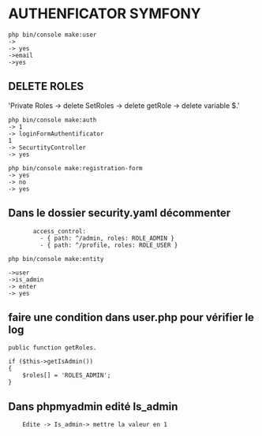# AUTHENFICATOR SYMFONY

```SHELL
php bin/console make:user
->
-> yes 
->email
->yes
```

## DELETE ROLES

'Private Roles -> delete
SetRoles -> delete
getRole -> delete variable $.'

```SHELL
php bin/console make:auth
-> 1
-> loginFormAuthentificator
1
-> SecurtityController
-> yes
```

```SHELL
php bin/console make:registration-form
-> yes 
-> no
-> yes
```

## Dans le dossier security.yaml décommenter
```SHELL
       access_control:
         - { path: ^/admin, roles: ROLE_ADMIN }
         - { path: ^/profile, roles: ROLE_USER }
```

```SHELL
php bin/console make:entity

->user
->is_admin
-> enter
-> yes 
```

## faire une condition dans user.php pour vérifier le log

```SHELL
public function getRoles.

if ($this->getIsAdmin())
{
    $roles[] = 'ROLES_ADMIN';
}
```

## Dans phpmyadmin edité Is_admin
```SHELL
    Edite -> Is_admin-> mettre la valeur en 1
